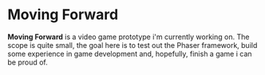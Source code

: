 # Moving Forward

**Moving Forward** is a video game prototype i'm currently working on. The scope is quite small, the goal here is to test out the Phaser framework, build some experience in game development and, hopefully, finish a game i can be proud of.